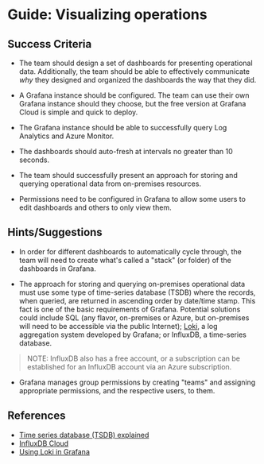 # Guide: Visualizing operations

## Success Criteria
* The team should design a set of dashboards for presenting operational data. Additionally, the team should be able to effectively communicate _why_ they designed and organized the dashboards the way that they did.

* A Grafana instance should be configured. The team can use their own Grafana instance should they choose, but the free version at Grafana Cloud is simple and quick to deploy.

* The Grafana instance should be able to successfully query Log Analytics and Azure Monitor.

* The dashboards should auto-fresh at intervals no greater than 10 seconds.

* The team should successfully present an approach for storing and querying operational data from on-premises resources. 

* Permissions need to be configured in Grafana to allow some users to edit dashboards and others to only view them.
## Hints/Suggestions
* In order for different dashboards to automatically cycle through, the team will need to create what's called a "stack" (or folder) of the dashboards in Grafana. 

* The approach for storing and querying on-premises operational data must use some type of time-series database (TSDB) where the records, when queried, are returned in ascending order by date/time stamp. This fact is one of the basic requirements of Grafana. Potential solutions could include SQL (any flavor, on-premises or Azure, but on-premises will need to be accessible via the public Internet); <a href="https://grafana.com/oss/loki/" target="_blank">Loki</a>, a log aggregation system developed by Grafana; or InfluxDB, a time-series database.

> NOTE: InfluxDB also has a free account, or a subscription can be established for an InfluxDB account via an Azure subscription.

* Grafana manages group permissions by creating "teams" and assigning appropriate permissions, and the respective users, to them.
## References
* <a href="https://www.influxdata.com/time-series-database/" target="_blank">Time series database (TSDB) explained</a>
* <a href="https://www.influxdata.com/products/influxdb-cloud/" target="_blank">InfluxDB Cloud</a>
* <a href="https://grafana.com/docs/grafana/latest/datasources/loki/" target="_blank">Using Loki in Grafana</a>